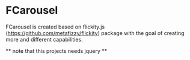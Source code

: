 # FCarousel

FCarousel is created based on flickity.js (https://github.com/metafizzy/flickity) package with the goal of creating more and different capabilities.

** note that this projects needs jquery **
